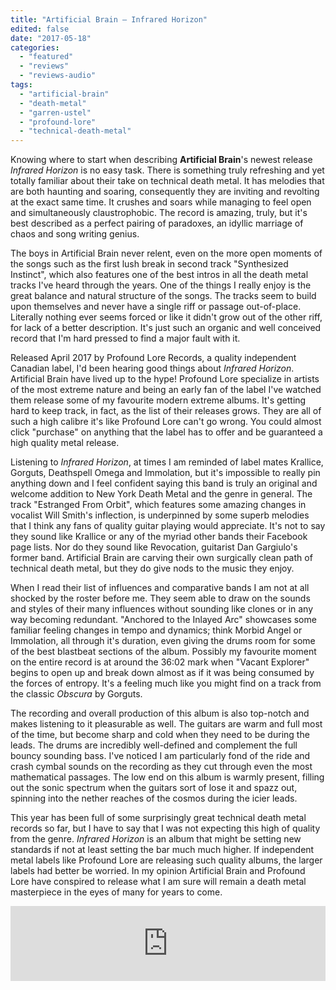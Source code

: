 ```yaml
---
title: "Artificial Brain – Infrared Horizon"
edited: false
date: "2017-05-18"
categories:
  - "featured"
  - "reviews"
  - "reviews-audio"
tags:
  - "artificial-brain"
  - "death-metal"
  - "garren-ustel"
  - "profound-lore"
  - "technical-death-metal"
---
```


Knowing where to start when describing **Artificial Brain**'s newest release _Infrared Horizon_ is no easy task. There is something truly refreshing and yet totally familiar about their take on technical death metal. It has melodies that are both haunting and soaring, consequently they are inviting and revolting at the exact same time. It crushes and soars while managing to feel open and simultaneously claustrophobic. The record is amazing, truly, but it's best described as a perfect pairing of paradoxes, an idyllic marriage of chaos and song writing genius.

The boys in Artificial Brain never relent, even on the more open moments of the songs such as the first lush break in second track "Synthesized Instinct", which also features one of the best intros in all the death metal tracks I've heard through the years. One of the things I really enjoy is the great balance and natural structure of the songs. The tracks seem to build upon themselves and never have a single riff or passage out-of-place. Literally nothing ever seems forced or like it didn't grow out of the other riff, for lack of a better description. It's just such an organic and well conceived record that I'm hard pressed to find a major fault with it.

Released April 2017 by Profound Lore Records, a quality independent Canadian label, I'd been hearing good things about _Infrared Horizon_. Artificial Brain have lived up to the hype! Profound Lore specialize in artists of the most extreme nature and being an early fan of the label I've watched them release some of my favourite modern extreme albums. It's getting hard to keep track, in fact, as the list of their releases grows. They are all of such a high calibre it's like Profound Lore can't go wrong. You could almost click "purchase" on anything that the label has to offer and be guaranteed a high quality metal release.

Listening to _Infrared Horizon_, at times I am reminded of label mates Krallice, Gorguts, Deathspell Omega and Immolation, but it's impossible to really pin anything down and I feel confident saying this band is truly an original and welcome addition to New York Death Metal and the genre in general. The track "Estranged From Orbit", which features some amazing changes in vocalist Will Smith's inflection, is underpinned by some superb melodies that I think any fans of quality guitar playing would appreciate. It's not to say they sound like Krallice or any of the myriad other bands their Facebook page lists. Nor do they sound like Revocation, guitarist Dan Gargiulo's former band. Artificial Brain are carving their own surgically clean path of technical death metal, but they do give nods to the music they enjoy.

When I read their list of influences and comparative bands I am not at all shocked by the roster before me. They seem able to draw on the sounds and styles of their many influences without sounding like clones or in any way becoming redundant. "Anchored to the Inlayed Arc" showcases some familiar feeling changes in tempo and dynamics; think Morbid Angel or Immolation, all through it's duration, even giving the drums room for some of the best blastbeat sections of the album. Possibly my favourite moment on the entire record is at around the 36:02 mark when "Vacant Explorer" begins to open up and break down almost as if it was being consumed by the forces of entropy. It's a feeling much like you might find on a track from the classic _Obscura_ by Gorguts.

The recording and overall production of this album is also top-notch and makes listening to it pleasurable as well. The guitars are warm and full most of the time, but become sharp and cold when they need to be during the leads. The drums are incredibly well-defined and complement the full bouncy sounding bass. I've noticed I am particularly fond of the ride and crash cymbal sounds on the recording as they cut through even the most mathematical passages. The low end on this album is warmly present, filling out the sonic spectrum when the guitars sort of lose it and spazz out, spinning into the nether reaches of the cosmos during the icier leads.

This year has been full of some surprisingly great technical death metal records so far, but I have to say that I was not expecting this high of quality from the genre. _Infrared Horizon_ is an album that might be setting new standards if not at least setting the bar much much higher. If independent metal labels like Profound Lore are releasing such quality albums, the larger labels had better be worried. In my opinion Artificial Brain and Profound Lore have conspired to release what I am sure will remain a death metal masterpiece in the eyes of many for years to come.

<iframe style="border: 0; width: 100%; height: 120px;" src="https://bandcamp.com/EmbeddedPlayer/album=1182895266/size=large/bgcol=ffffff/linkcol=0687f5/tracklist=false/artwork=small/transparent=true/" width="300" height="150" seamless=""><a href="http://profoundlorerecords.bandcamp.com/album/infrared-horizon">Infrared Horizon by ARTIFICIAL BRAIN</a></iframe>
